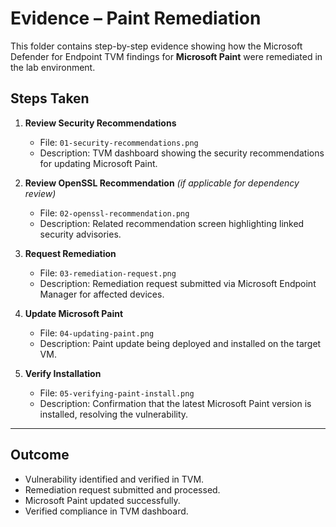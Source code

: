 # Evidence – Paint Remediation

This folder contains step-by-step evidence showing how the Microsoft Defender for Endpoint TVM findings for **Microsoft Paint** were remediated in the lab environment.

## Steps Taken

1. **Review Security Recommendations**  
   - File: `01-security-recommendations.png`  
   - Description: TVM dashboard showing the security recommendations for updating Microsoft Paint.

2. **Review OpenSSL Recommendation** *(if applicable for dependency review)*  
   - File: `02-openssl-recommendation.png`  
   - Description: Related recommendation screen highlighting linked security advisories.

3. **Request Remediation**  
   - File: `03-remediation-request.png`  
   - Description: Remediation request submitted via Microsoft Endpoint Manager for affected devices.

4. **Update Microsoft Paint**  
   - File: `04-updating-paint.png`  
   - Description: Paint update being deployed and installed on the target VM.

5. **Verify Installation**  
   - File: `05-verifying-paint-install.png`  
   - Description: Confirmation that the latest Microsoft Paint version is installed, resolving the vulnerability.

---

## Outcome
- Vulnerability identified and verified in TVM.
- Remediation request submitted and processed.
- Microsoft Paint updated successfully.
- Verified compliance in TVM dashboard.

